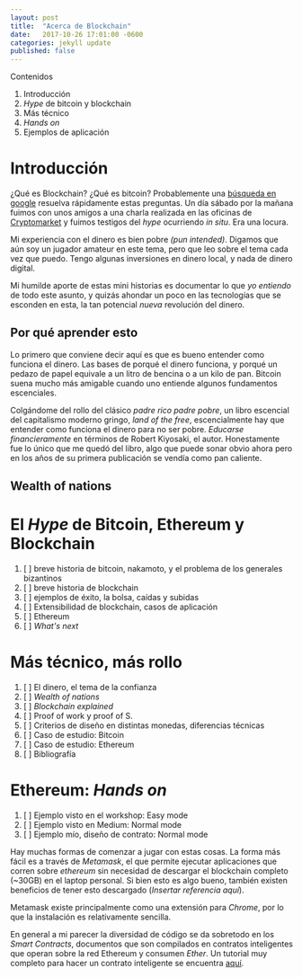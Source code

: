 ```yaml
---
layout: post
title:  "Acerca de Blockchain"
date:   2017-10-26 17:01:00 -0600
categories: jekyll update
published: false
---
```


Contenidos

1.  Introducción
1.  *Hype* de bitcoin y blockchain
1.  Más técnico
1.  *Hands on*
1.  Ejemplos de aplicación


# Introducción

¿Qué es Blockchain? ¿Qué es bitcoin? Probablemente una [búsqueda en google](http://lmgtfy.com/?q=qu%C3%A9+es+blockchain) resuelva rápidamente estas preguntas. Un día sábado por la mañana fuimos con unos amigos a una charla realizada en las oficinas de [Cryptomarket](www.cryptomkt.com) y fuimos testigos del *hype* ocurriendo *in situ*. Era una locura.

Mi experiencia con el dinero es bien pobre *(pun intended)*. Digamos que aún soy un jugador amateur en este tema, pero que leo sobre el tema cada vez que puedo. Tengo algunas inversiones en dinero local, y nada de dinero digital. 

Mi humilde aporte de estas mini historias es documentar lo que *yo entiendo* de todo este asunto, y quizás ahondar un poco en las tecnologías que se esconden en esta, la tan potencial *nueva* revolución del dinero.

## Por qué aprender esto

Lo primero que conviene decir aquí es que es bueno entender como funciona el dinero. Las bases de porqué el dinero funciona, y porqué un pedazo de papel equivale a un litro de bencina o a un kilo de pan. Bitcoin suena mucho más amigable cuando uno entiende algunos fundamentos escenciales.

Colgándome del rollo del clásico *padre rico padre pobre*, un libro escencial del capitalismo moderno gringo, *land of the free*, escencialmente hay que entender como funciona el dinero para no ser pobre. *Educarse financieramente* en términos de Robert Kiyosaki, el autor. Honestamente fue lo único que me quedó del libro, algo que puede sonar obvio ahora pero en los años de su primera publicación se vendía como pan caliente.

 <!-- Crítica del libro de padre rico padre pobre  -->

## Wealth of nations

<!-- Riqueza de las naciones -->

<!-- Parte 1 -->
# El *Hype* de Bitcoin, Ethereum y Blockchain

1. [ ] breve historia de bitcoin, nakamoto, y el problema de los generales bizantinos
1. [ ] breve historia de blockchain
1. [ ] ejemplos de éxito, la bolsa, caídas y subidas
1. [ ] Extensibilidad de blockchain, casos de aplicación
1. [ ] Ethereum
1. [ ] *What's next*

<!-- Parte 2 -->
# Más técnico, más rollo

1. [ ]  El dinero, el tema de la confianza
1. [ ]  *Wealth of nations*
1. [ ]  *Blockchain explained*
1. [ ]  Proof of work y proof of S.
1. [ ]  Criterios de diseño en distintas monedas, diferencias técnicas
1. [ ]  Caso de estudio: Bitcoin
1. [ ]  Caso de estudio: Ethereum
1. [ ]  Bibliografía

<!-- Parte 3 -->
# Ethereum: *Hands on* 
1.  [ ] Ejemplo visto en el workshop: Easy mode
1.  [ ] Ejemplo visto en Medium: Normal mode
1.  [ ] Ejemplo mío, diseño de contrato: Normal mode

Hay muchas formas de comenzar a jugar con estas cosas. La forma más fácil es a través de *Metamask*, el que permite ejecutar aplicaciones que corren sobre *ethereum* sin necesidad de descargar el blockchain completo (~30GB) en el laptop personal. Si bien esto es algo bueno, también existen beneficios de tener esto descargado (*Insertar referencia aquí*).

Metamask existe principalmente como una extensión para *Chrome*, por lo que la instalación es relativamente sencilla. 

<!-- completar el tutorial easy aquí -->

En general a mi parecer la diversidad de código se da sobretodo en los *Smart Contracts*, documentos que son compilados en contratos inteligentes que operan sobre la red Ethereum y consumen *Ether*. Un tutorial muy completo para hacer un contrato inteligente se encuentra [aquí](https://medium.com/@mvmurthy/full-stack-hello-world-voting-ethereum-dapp-tutorial-part-1-40d2d0d807c2).








